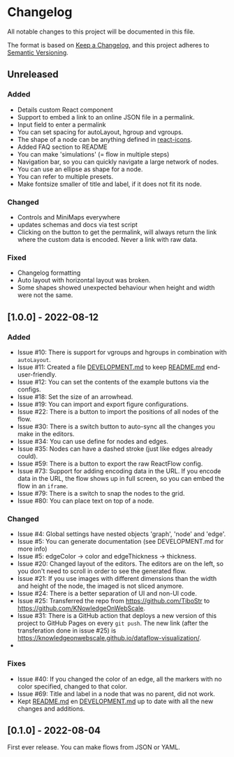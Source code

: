 # Changelog

All notable changes to this project will be documented in this file.

The format is based on [Keep a Changelog](https://keepachangelog.com/en/1.0.0/),
and this project adheres to [Semantic Versioning](https://semver.org/spec/v2.0.0.html).

## Unreleased

### Added

- Details custom React component
- Support to embed a link to an online JSON file in a permalink.
- Input field to enter a permalink
- You can set spacing for autoLayout, hgroup and vgroups.
- The shape of a node can be anything defined in [react-icons](https://react-icons.github.io/react-icons).
- Added FAQ section to README
- You can make 'simulations' (= flow in multiple steps)
- Navigation bar, so you can quickly navigate a large network of nodes.
- You can use an ellipse as shape for a node.
- You can refer to multiple presets.
- Make fontsize smaller of title and label, if it does not fit its node.

### Changed

- Controls and MiniMaps everywhere
- updates schemas and docs via test script
- Clicking on the button to get the permalink, will always return the link where the custom data is encoded. Never a
  link with raw data.

### Fixed

- Changelog formatting
- Auto layout with horizontal layout was broken.
- Some shapes showed unexpected behaviour when height and width were not the same.

## [1.0.0] - 2022-08-12

### Added

- Issue #10: There is support for vgroups and hgroups in combination with `autoLayout`.
- Issue #11: Created a file [DEVELOPMENT.md] to keep [README.md] end-user-friendly.
- Issue #12: You can set the contents of the example buttons via the configs.
- Issue #18: Set the size of an arrowhead.
- Issue #19: You can import and export figure configurations.
- Issue #22: There is a button to import the positions of all nodes of the flow.
- Issue #30: There is a switch button to auto-sync all the changes you make in the editors.
- Issue #34: You can use define for nodes and edges.
- Issue #35: Nodes can have a dashed stroke (just like edges already could).
- Issue #59: There is a button to export the raw ReactFlow config.
- Issue #73: Support for adding encoding data in the URL. If you encode data in the URL, the flow shows up in full
  screen, so you can embed the flow in an `iframe`.
- Issue #79: There is a switch to snap the nodes to the grid.
- Issue #80: You can place text on top of a node.

### Changed

- Issue #4: Global settings have nested objects 'graph', 'node' and 'edge'.
- Issue #5: You can generate documentation (see DEVELOPMENT.md for more info)
- Issue #5: edgeColor -> color and edgeThickness -> thickness.
- Issue #20: Changed layout of the editors. The editors are on the left, so you don't need to scroll in order to see the
  generated flow.
- Issue #21: If you use images with different dimensions than the width and height of the node, the imaged is not sliced
  anymore.
- Issue #24: There is a better separation of UI and non-UI code.
- Issue #25: Transferred the repo from https://github.com/TiboStr to https://github.com/KNowledgeOnWebScale.
- Issue #31: There is a GitHub action that deploys a new version of this project to GitHub Pages on every `git push`.
  The new link (after the transferation done in issue #25)
  is https://knowledgeonwebscale.github.io/dataflow-visualization/.
-

### Fixes

- Issue #40: If you changed the color of an edge, all the markers with no color specified, changed to that color.
- Issue #69: Title and label in a node that was no parent, did not work.
- Kept [README.md] en [DEVELOPMENT.md] up to date with all the new changes and additions.

## [0.1.0] - 2022-08-04

First ever release. You can make flows from JSON or YAML.

[DEVELOPMENT.md]: DEVELOPMENT.md

[README.md]: README.md
